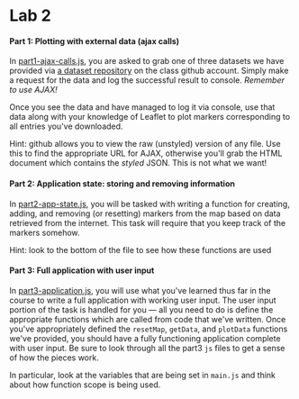 # Lab 2

#### Part 1: Plotting with external data (ajax calls)

In [part1-ajax-calls.js](js/part1-ajax-calls.js), you are asked to grab
one of three datasets we have provided via [a dataset
repository](https://github.com/CPLN692-MUSA611-Open-Source-GIS/datasets/tree/master/json)
on the class github account. Simply make a request for the data and
log the successful result to console. *Remember to use AJAX!*

Once you see the data and have managed to log it via console, use that data along
with your knowledge of Leaflet to plot markers corresponding to all entries you've
downloaded.

Hint: github allows you to view the raw (unstyled) version of any file. Use this
to find the appropriate URL for AJAX, otherwise you'll grab the HTML document
which contains the *styled* JSON. This is not what we want!


#### Part 2: Application state: storing and removing information

In [part2-app-state.js](js/part2-app-state.js), you will be
tasked with writing a function for creating, adding, and removing (or
resetting) markers from the map based on data retrieved from the internet.
This task will require that you keep track of the markers somehow.

Hint: look to the bottom of the file to see how these functions are used

#### Part 3: Full application with user input

In [part3-application.js](js/part3-application.js), you will use
what you've learned thus far in the course to write a full application
with working user input. The user input portion of the task is handled
for you — all you need to do is define the appropriate functions which
are called from code that we've written. Once you've appropriately
defined the `resetMap`, `getData`, and `plotData` functions we've
provided, you should have a fully functioning application complete with
user input. Be sure to look through all the part3 `js` files to get a
sense of how the pieces work.

In particular, look at the variables that are being set in `main.js` and
think about how function scope is being used.


